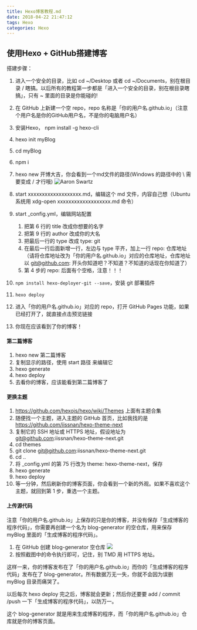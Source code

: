 ```yaml
---
title: Hexo博客教程.md
date: 2018-04-22 21:47:12
tags: Hexo
categories: Hexo
---
```


## 使用Hexo + GitHub搭建博客

搭建步骤：

1. 进入一个安全的目录，比如 cd ~/Desktop 或者 cd ~/Documents，别在根目录 / 瞎搞。以后所有的教程第一步都是「进入一个安全的目录，别在根目录瞎搞」，只有 ~ 里面的目录是你能碰的!
2. 在 GitHub 上新建一个空 repo，repo 名称是「你的用户名.github.io」（注意个用户名是你的GitHub用户名，不是你的电脑用户名）
3. 安装Hexo， npm install -g hexo-cli
4. hexo init myBlog
5. cd myBlog
6. npm i
7. hexo new 开博大吉，你会看到一个md文件的路径(Windows 的路径中的 \ 需要变成 / 才行哦)
![Aaron Swartz](https://i.loli.net/2018/04/22/5adc943393ebf.png)
8. start xxxxxxxxxxxxxxxxxxx.md，编辑这个 md 文件，内容自己想（Ubuntu 系统用 xdg-open xxxxxxxxxxxxxxxxxxx.md 命令）
9. start _config.yml，编辑网站配置

    1. 把第 6 行的 title 改成你想要的名字
    2. 把第 9 行的 author 改成你的大名
    3. 把最后一行的 type 改成 type: git
    4. 在最后一行后面新增一行，左边与 type 平齐，加上一行 repo: 仓库地址 （请将仓库地址改为「你的用户名.github.io」对应的仓库地址，仓库地址以 git@github.com: 开头你知道吧？不知道？不知道的话现在你知道了）
    5. 第 4 步的 repo: 后面有个空格，注意！！！
10. `npm install hexo-deployer-git --save`，安装 git 部署插件
11. `hexo deploy`
12. 进入「你的用户名.github.io」对应的 repo，打开 GitHub Pages 功能，如果已经打开了，就直接点击预览链接
13. 你现在应该看到了你的博客！

#### 第二篇博客

1. hexo new 第二篇博客
2. 复制显示的路径，使用 start 路径 来编辑它
3. hexo generate
4. hexo deploy
5. 去看你的博客，应该能看到第二篇博客了

#### 更换主题

1. https://github.com/hexojs/hexo/wiki/Themes 上面有主题合集
2. 随便找一个主题，进入主题的 GitHub 首页，比如我找的是 https://github.com/iissnan/hexo-theme-next
3. 复制它的 SSH 地址或 HTTPS 地址，假设地址为 git@github.com:iissnan/hexo-theme-next.git
4. cd themes
5. git clone git@github.com:iissnan/hexo-theme-next.git
6. cd ..
7. 将 _config.yml 的第 75 行改为 theme: hexo-theme-next，保存
8. hexo generate
9. hexo deploy
10. 等一分钟，然后刷新你的博客页面，你会看到一个新的外观。如果不喜欢这个主题，就回到第 1 步，重选一个主题。

#### 上传源代码

注意「你的用户名.github.io」上保存的只是你的博客，并没有保存「生成博客的程序代码」，你需要再创建一个名为 blog-generator 的空仓库，用来保存 myBlog 里面的「生成博客的程序代码」。

1. 在 GitHub 创建 blog-generator 空仓库
![](https://i.loli.net/2018/04/22/5adc9de75326b.png)
2. 按照截图中的命令执行即可，记住，别 TMD 用 HTTPS 地址。

这样一来，你的博客发布在了「你的用户名.github.io」而你的「生成博客的程序代码」发布在了 blog-generator。所有数据万无一失，你就不会因为误删 myBlog 目录而痛哭了。

以后每次 hexo deploy 完之后，博客就会更新；然后你还要要 add / commit /push 一下「生成博客的程序代码」，以防万一。

这个 blog-generator 就是用来生成博客的程序，而「你的用户名.github.io」仓库就是你的博客页面。



